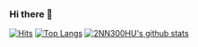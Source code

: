 ### Hi there 👋
[![Hits](https://hits.seeyoufarm.com/api/count/incr/badge.svg?url=https%3A%2F%2Fgithub.com%2F2NN300HU%2Fhit-counter&count_bg=%2379C83D&title_bg=%23555555&icon=&icon_color=%23E7E7E7&title=hits&edge_flat=true)](https://hits.seeyoufarm.com)
[![Top Langs](https://github-readme-stats.vercel.app/api/top-langs/?username=2NN300HU&layout=compact)](https://github.com/anuraghazra/github-readme-stats)
[![2NN300HU's github stats](https://github-readme-stats.vercel.app/api?username=2NN300HU&count_private=true&show_icons=true)](https://github.com/anuraghazra/github-readme-stats)
<!--
**2NN300HU/2NN300HU** is a ✨ _special_ ✨ repository because its `README.md` (this file) appears on your GitHub profile.

Here are some ideas to get you started:

- 🔭 I’m currently working on ...
- 🌱 I’m currently learning ...
- 👯 I’m looking to collaborate on ...
- 🤔 I’m looking for help with ...
- 💬 Ask me about ...
- 📫 How to reach me: ...
- 😄 Pronouns: ...
- ⚡ Fun fact: ...
-->
